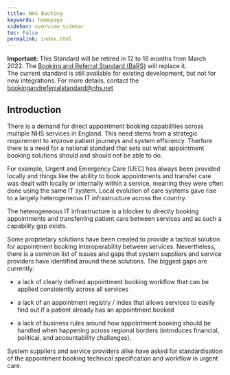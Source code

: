 ```yaml
---
title: NHS Booking
keywords: homepage
sidebar: overview_sidebar
toc: False
permalink: index.html
---
```


<div markdown="span" class="alert alert-warning" role="alert"><i class="fa fa-warning"></i> <b>Important:</b> This Standard will be retired in 12 to 18 months from March 2022. 
The <a href="https://digital.nhs.uk/services/booking-and-referral-standard" target="_blank">Booking and Referral Standard (BaRS)</a> will replace it. 
<br>  
The current standard is still available for existing development, but not for new integrations. For more details, contact the <a href="mailto:bookingandreferralstandard@nhs.net">bookingandreferralstandard@nhs.net</a></div>

## Introduction

There is a demand for direct appointment booking capabilities across multiple NHS services in England. This need stems from a strategic requirement to improve patient journeys and system efficiency. Therfore there is a need for a national standard that sets out what appointment booking solutions should and should not be able to do.

For example, Urgent and Emergency Care (UEC) has always been provided locally and things like the ability to book appointments and transfer care was dealt with locally or internally within a service, meaning they were often done using the same IT system. Local evolution of care systems gave rise to a largely heterogeneous IT infrastructure across the country.

The heterogeneous IT infrastructure is a blocker to directly booking appointments and transferring patient care between services and as such a capability gap exists.

Some proprietary solutions have been created to provide a tactical solution for appointment booking interoperability between services. Nevertheless, there is a common list of issues and gaps that system suppliers and service providers have identified around these solutions. The biggest gaps are currently:

* a lack of clearly defined appointment booking workflow that can be applied consistently across all services

* a lack of an appointment registry / index that allows services to easily find out if a patient already has an appointment booked

* a lack of business rules around how appointment booking should be handled when happening across regional borders (introduces financial, political, and accountability challenges).

System suppliers and service providers alike have asked for standardisation of the appointment booking technical specification and workflow in urgent care.
